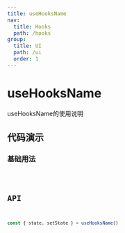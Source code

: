 ```yaml
---
title: useHooksName
nav:
  title: Hooks
  path: /hooks
group:
  title: UI
  path: /ui
  order: 1
---
```


# useHooksName

useHooksName的使用说明

## 代码演示

### 基础用法

<code src="./demo/demo1.tsx" />

## API

```typescript
const { state, setState } = useHooksName()
```
